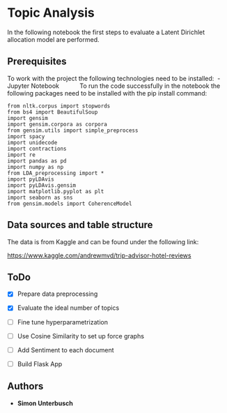 # Topic Analysis

In the following notebook the first steps to evaluate a Latent Dirichlet allocation model are performed.


## Prerequisites

To work with the project the following technologies need to be installed:
 - Jupyter Notebook
          
To run the code successfully in the notebook the following packages need to be installed with the pip install command:

```
from nltk.corpus import stopwords
from bs4 import BeautifulSoup
import gensim
import gensim.corpora as corpora
from gensim.utils import simple_preprocess
import spacy
import unidecode
import contractions
import re
import pandas as pd
import numpy as np
from LDA_preprocessing import *
import pyLDAvis
import pyLDAvis.gensim
import matplotlib.pyplot as plt
import seaborn as sns
from gensim.models import CoherenceModel
```


## Data sources and table structure

The data is from Kaggle and can be found under the following link:

https://www.kaggle.com/andrewmvd/trip-advisor-hotel-reviews


## ToDo

- [x] Prepare data preprocessing
- [x] Evaluate the ideal number of topics
- [ ] Fine tune hyperparametrization
- [ ] Use Cosine Similarity to set up force graphs
- [ ] Add Sentiment to each document
- [ ] Build Flask App



## Authors

* **Simon Unterbusch**